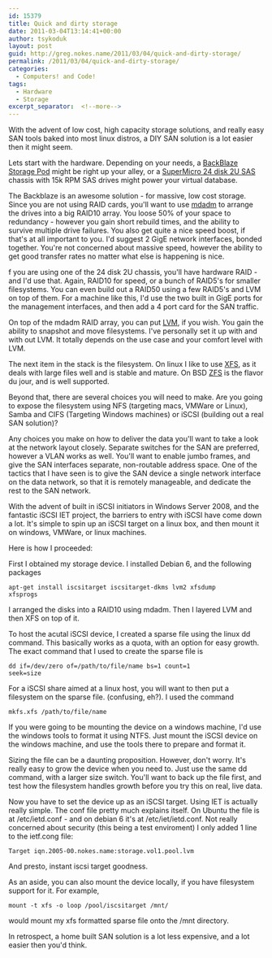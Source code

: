 ```yaml
---
id: 15379
title: Quick and dirty storage
date: 2011-03-04T13:14:41+00:00
author: tsykoduk
layout: post
guid: http://greg.nokes.name/2011/03/04/quick-and-dirty-storage/
permalink: /2011/03/04/quick-and-dirty-storage/
categories:
  - Computers! and Code!
tags:
  - Hardware
  - Storage
excerpt_separator:  <!--more-->
---
```

With the advent of low cost, high capacity storage solutions, and really easy SAN tools baked into most linux distros, a DIY SAN solution is a lot easier then it might seem.
<!--more-->
Lets start with the hardware. Depending on your needs, a <a title="Petabytes on a budget: How to build cheap cloud storage | Backblaze Blog" href="http://blog.backblaze.com/2009/09/01/petabytes-on-a-budget-how-to-build-cheap-cloud-storage/">BackBlaze Storage Pod</a> might be right up your alley, or a <a href="http://pogolinux.com/bomquotes/webbom?system=218">SuperMicro 24 disk 2U SAS</a> chassis with 15k RPM SAS drives might power your virtual database.

The Backblaze is an awesome solution - for massive, low cost storage. Since you are not using RAID cards, you'll want to use <a title="mdadm - Wikipedia, the free encyclopedia" href="http://en.wikipedia.org/wiki/Mdadm">mdadm</a> to arrange the drives into a big RAID10 array. You loose 50% of your space to redundancy - however you gain short rebuild times, and the ability to survive multiple drive failures. You also get quite a nice speed boost, if that's at all important to you. I'd suggest 2 GigE network interfaces, bonded together. You're not concerned about massive speed, however the ability to get good transfer rates no matter what else is happening is nice.

f you are using one of the 24 disk 2U chassis, you'll have hardware RAID - and I'd use that. Again, RAID10 for speed, or a bunch of RAID5's for smaller filesystems. You can even build out a RAID50 using a few RAID5's and LVM on top of them. For a machine like this, I'd use the two built in GigE ports for the management interfaces, and then add a 4 port card for the SAN traffic.

On top of the mdadm RAID array, you can put <a title="Logical Volume Manager (Linux) - Wikipedia, the free encyclopedia" href="http://en.wikipedia.org/wiki/Logical_Volume_Manager_(Linux)">LVM</a>, if you wish. You gain the ability to snapshot and move filesystems. I've personally set it up with and with out LVM. It totally depends on the use case and your comfort level with LVM.

The next item in the stack is the filesystem. On linux I like to use <a href="http://xfs.org/">XFS</a>, as it deals with large files well and is stable and mature. On BSD <a title="ZFS - Wikipedia, the free encyclopedia" href="http://en.wikipedia.org/wiki/ZFS">ZFS</a> is the flavor du jour, and is well supported.

Beyond that, there are several choices you will need to make. Are you going to expose the filesystem using NFS (targeting macs, VMWare or Linux), Samba and CIFS (Targeting Windows machines) or iSCSI (building out a real SAN solution)?

Any choices you make on how to deliver the data you'll want to take a look at the network layout closely. Separate switches for the SAN are preferred, however a VLAN works as well. You'll want to enable jumbo frames, and give the SAN interfaces separate, non-routable address space. One of the tactics that I have seen is to give the SAN device a single network interface on the data network, so that it is remotely manageable, and dedicate the rest to the SAN network.

With the advent of built in iSCSI initiators in Windows Server 2008, and the fantastic iSCSI IET project, the barriers to entry with iSCSI have come down a lot. It's simple to spin up an iSCSI target on a linux box, and then mount it on windows, VMWare, or linux machines.

Here is how I proceeded:

First I obtained my storage device. I installed Debian 6, and the following packages

<code>apt-get install iscsitarget iscsitarget-dkms lvm2 xfsdump xfsprogs</code>

I arranged the disks into a RAID10 using mdadm. Then I layered LVM and then XFS on top of it.

To host the acutal iSCSI device, I created a sparse file using the linux dd command. This basically works as a quota, with an option for easy growth. The exact command that I used to create the sparse file is

<code>dd if=/dev/zero of=/path/to/file/name bs=1 count=1 seek=size</code>

For a iSCSI share aimed at a linux host, you will want to then put a filesystem on the sparse file. (confusing, eh?). I used the command

<code>mkfs.xfs /path/to/file/name</code>

If you were going to be mounting the device on a windows machine, I'd use the windows tools to format it using NTFS. Just mount the iSCSI device on the windows machine, and use the tools there to prepare and format it.

Sizing the file can be a daunting proposition. However, don't worry. It's really easy to grow the device when you need to. Just use the same dd command, with a larger size switch. You'll want to back up the file first, and test how the filesystem handles growth before you try this on real, live data.

Now you have to set the device up as an iSCSI target. Using IET is actually really simple. The conf file pretty much explains itself. On Ubuntu the file is at /etc/ietd.conf - and on debian 6 it's at /etc/iet/ietd.conf. Not really concerned about security (this being a test enviroment) I only added 1 line to the ietf.cong file:

<code>Target iqn.2005-00.nokes.name:storage.vol1.pool.lvm</code>

And presto, instant iscsi target goodness.

As an aside, you can also mount the device locally, if you have filesystem support for it. For example,

<code>mount -t xfs -o loop /pool/iscsitarget /mnt/</code>

would mount my xfs formatted sparse file onto the /mnt directory.

In retrospect, a home built SAN solution is a lot less expensive, and a lot easier then you'd think.